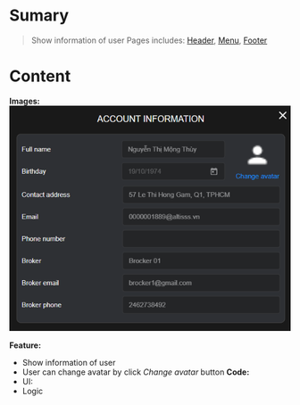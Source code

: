# Sumary
> Show information of user
> Pages includes: [Header](../../Common%20UI/Header.md), [Menu](../../Common%20UI/Menu.md), [Footer](../../Common%20UI/Footer.md) 
# Content
**Images:**
![](images/Account%20Information.png)

**Feature:**
- Show information of user
- User can change avatar by click *Change avatar* button
**Code:**
- UI:
- Logic

